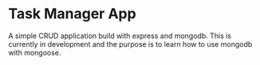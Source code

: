 # Task Manager App

A simple CRUD application build with express and mongodb. This is currently in development and the purpose is to learn how to use mongodb with mongoose.

